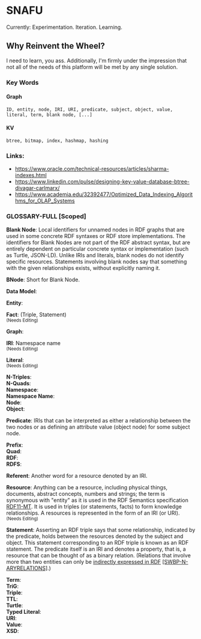 # SNAFU
Currently: Experimentation. Iteration. Learning.  

## Why Reinvent the Wheel? 
I need to learn, you ass. Additionally, I'm firmly under the impression that not all of the needs of this platform will be met by any single solution. 

### Key Words
#### Graph  
    ID, entity, node, IRI, URI, predicate, subject, object, value, literal, term, blank node, [...]
#### KV  
    btree, bitmap, index, hashmap, hashing

### Links:
- https://www.oracle.com/technical-resources/articles/sharma-indexes.html
- https://www.linkedin.com/pulse/designing-key-value-database-btree-divagar-carlmarx/
- https://www.academia.edu/32392477/Optimized_Data_Indexing_Algorithms_for_OLAP_Systems

### GLOSSARY-FULL [Scoped] 
**Blank Node**: Local identifiers for unnamed nodes in RDF graphs that are used in some concrete RDF syntaxes or RDF store implementations. The identifiers for Blank Nodes are not part of the RDF abstract syntax, but are entirely dependent on particular concrete syntax or implementation (such as Turtle, JSON-LD). Unlike IRIs and literals, blank nodes do not identify specific resources. Statements involving blank nodes say that something with the given relationships exists, without explicitly naming it.  

**BNode**: Short for Blank Node. 

**Data Model**:  

**Entity**:  

**Fact**: (Triple, Statement)  
<sub>(Needs Editing)</sub>

**Graph**:  

**IRI**: Namespace name  
<sub>(Needs Editing)</sub>

**Literal**:  
<sub>(Needs Editing)</sub>

**N-Triples**:  
**N-Quads**:  
**Namespace**:  
**Namespace Name**:  
**Node**:  
**Object**:  

**Predicate**: IRIs that can be interpreted as either a relationship between the two nodes or as defining an attribute value (object node) for some subject node.  

**Prefix**:  
**Quad**:  
**RDF**:  
**RDFS**:  

**Referent**: Another word for a resource denoted by an IRI.  

**Resource**: Anything can be a resource, including physical things, documents, abstract concepts, numbers and strings; the term is synonymous with "entity" as it is used in the RDF Semantics specification [RDF11-MT](https://www.w3.org/TR/rdf11-concepts/#bib-RDF11-MT). It is used in triples (or statements, facts) to form knowledge relationships. A resources is represented in the form of an IRI (or URI).  
<sub>(Needs Editing)</sub>

**Statement**: Asserting an RDF triple says that some relationship, indicated by the predicate, holds between the resources denoted by the subject and object. This statement corresponding to an RDF triple is known as an RDF statement. The predicate itself is an IRI and denotes a property, that is, a resource that can be thought of as a binary relation. (Relations that involve more than two entities can only be [indirectly expressed in RDF](http://www.w3.org/TR/swbp-n-aryRelations/) [[SWBP-N-ARYRELATIONS]](https://www.w3.org/TR/rdf11-concepts/#bib-SWBP-N-ARYRELATIONS).)  

**Term**:  
**TriG**:  
**Triple**:  
**TTL**:  
**Turtle**:  
**Typed Literal**:  
**URI**:  
**Value**:  
**XSD**:  
